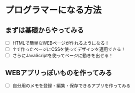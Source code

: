# プログラマーになる方法
## まずは基礎からやってみる
- [ ] HTMLで簡単なWEBページが作れるようになる！
- [ ] ↑で作ったページにCSSを使ってデザインを適用できる！
- [ ] さらにJavaScriptを使ってページに動きを出せる！
## WEBアプリっぽいものを作ってみる
- [ ] 自分用のメモを登録・編集・保存できるアプリを作ってみる
